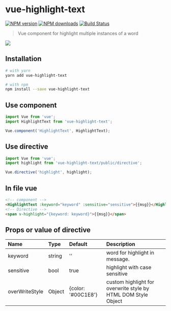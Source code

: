 # vue-highlight-text

[![NPM version](https://img.shields.io/npm/v/vue-highlight-text.svg?style=flat)](https://npmjs.com/package/vue-highlight-text)
[![NPM downloads](https://img.shields.io/npm/dm/vue-highlight-text.svg?style=flat)](https://npmjs.com/package/vue-highlight-text)
[![Build Status](https://travis-ci.org/TonPC64/vue-highlight-text.svg?branch=master)](https://travis-ci.org/TonPC64/vue-highlight-text)

> Vue component for highlight multiple instances of a word

![](./images/example.gif)

## Installation

```bash
# with yarn
yarn add vue-highlight-text

# with npm
npm install --save vue-highlight-text
```

## Use component

```js
import Vue from 'vue';
import HighlightText from 'vue-highlight-text';

Vue.component('HighlightText', HighlightText);
```

## Use directive

```js
import Vue from 'vue';
import highlight from 'vue-highlight-text/public/directive';

Vue.directive('highlight', highlight);
```

## In file vue

```html
<!-- component -->
<HighlightText :keyword="keyword" :sensitive="sensitive">{{msg}}</HighlightText>
<!-- Directive -->
<span v-highlight="{keyword: keyword}">{{msg}}</span>
```

## Props or value of directive

| Name           | Type   | Default            | Description                                                   |
| :------------- | :----- | :----------------- | :------------------------------------------------------------ |
| keyword        | string | ''                 | word for highlight in message.                                |
| sensitive      | bool   | true               | highlight with case sensitive                                 |
| overWriteStyle | Object | {color: '#00C1E8'} | custom highlight for overwrite style by HTML DOM Style Object |
